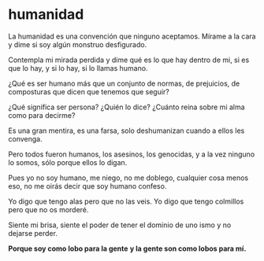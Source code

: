 # humanidad

La humanidad es una convención
que ninguno aceptamos.
Mírame a la cara y dime
si soy algún monstruo desfigurado.

Contempla mi mirada perdida y dime
qué es lo que hay dentro de mi,
si es que lo hay,
y si lo hay, si lo llamas humano.

¿Qué es ser humano más que
un conjunto de normas,
de prejuicios, de composturas
que dicen que tenemos que seguir?

¿Qué significa ser persona?
¿Quién lo dice?
¿Cuánto reina sobre mi alma
como para decirme?

Es una gran mentira,
es una farsa,
solo deshumanizan
cuando a ellos les convenga.

Pero todos fueron humanos,
los asesinos, los genocidas,
y a la vez ninguno lo somos,
sólo porque ellos lo digan.

Pues yo no soy humano,
me niego, no me doblego,
cualquier cosa menos eso,
no me oirás decir que soy humano confeso.

Yo digo que tengo alas
pero que no las veis.
Yo digo que tengo colmillos
pero que no os morderé.

Siente mi brisa,
siente el poder
de tener el dominio de uno ismo
y no dejarse perder.

**Porque soy como lobo para la gente**
**y la gente son como lobos para mí.**